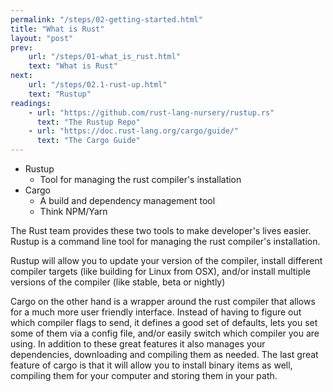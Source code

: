```yaml
---
permalink: "/steps/02-getting-started.html"
title: "What is Rust"
layout: "post"
prev: 
    url: "/steps/01-what_is_rust.html"
    text: "What is Rust"
next: 
    url: "/steps/02.1-rust-up.html"
    text: "Rustup"
readings:
    - url: "https://github.com/rust-lang-nursery/rustup.rs"
      text: "The Rustup Repo"
    - url: "https://doc.rust-lang.org/cargo/guide/"
      text: "The Cargo Guide"
---
```

- Rustup
    - Tool for managing the rust compiler's installation
- Cargo
    - A build and dependency management tool
    - Think NPM/Yarn

<div class="explain">
<p>The Rust team provides these two tools to make developer's lives easier. Rustup is a command line tool for managing the rust compiler's installation. </p>
<p>Rustup will allow you to update your version of the compiler, install different compiler targets (like building for Linux from OSX), and/or install multiple versions of the compiler (like stable, beta or nightly)</p>
<p>Cargo on the other hand is a wrapper around the rust compiler that allows for a much more user friendly interface. Instead of having to figure out which compiler flags to send, it defines a good set of defaults, lets you set some of them via a config file, and/or easily switch which compiler you are using. In addition to these great features it also manages your dependencies, downloading and compiling them as needed. The last great feature of cargo is that it will allow you to install binary items as well, compiling them for your computer and storing them in your path.</p>
</div>